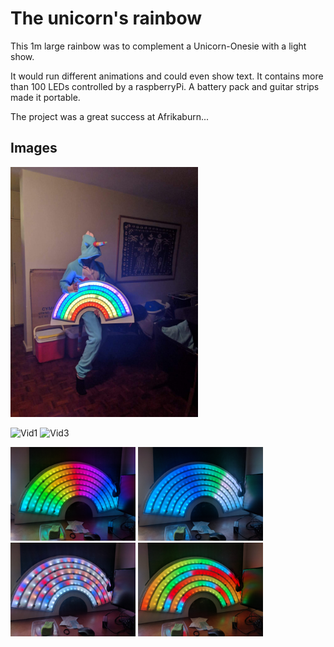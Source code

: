 
# The unicorn's rainbow

This 1m large rainbow was to complement a Unicorn-Onesie with a light show.

It would run different animations and could even show text.
It contains more than 100 LEDs controlled by a raspberryPi.
A battery pack and guitar strips made it portable.

The project was a great success at Afrikaburn...

## Images 
 
<img src="media/Onesie.jpeg" alt="Onesie" width="300px">
<p/>
<img src="media/Vid1.gif" alt="Vid1" width="250px">
<img src="media/Vid3.gif" alt="Vid3" width="250px">
<p/>
<img src="media/Pic1.jpg" alt="Pic1" width="200px">
<img src="media/Pic2.jpg" alt="Pic2" width="200px">
<img src="media/Pic3.jpg" alt="Pic3" width="200px">
<img src="media/Pic4.jpg" alt="Pic4" width="200px">



